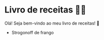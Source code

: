 # Livro de receitas :man_cook:

Olá! Seja bem-vindo ao meu livro de receitas! :wave:

- Strogonoff de frango
